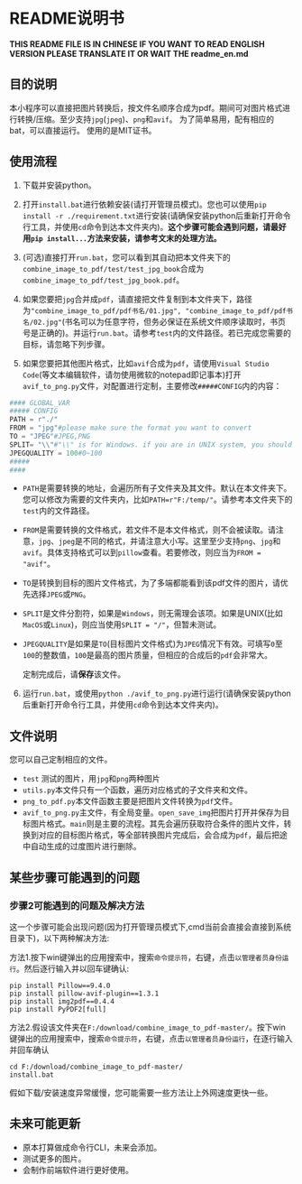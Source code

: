# README说明书

**THIS README FILE IS IN CHINESE IF YOU WANT TO READ ENGLISH VERSION PLEASE TRANSLATE IT OR WAIT THE readme_en.md**

## 目的说明

本小程序可以直接把图片转换后，按文件名顺序合成为pdf。期间可对图片格式进行转换/压缩。至少支持`jpg`(`jpeg`)、`png`和`avif`。
为了简单易用，配有相应的bat，可以直接运行。
使用的是MIT证书。

## 使用流程

1. 下载并安装python。

2. 打开`install.bat`进行依赖安装(请打开管理员模式)。您也可以使用`pip install -r ./requirement.txt`进行安装(请确保安装python后重新打开命令行工具，并使用`cd`命令到达本文件夹内)。**这个步骤可能会遇到问题，请最好用`pip install...`方法来安装，请参考文末的处理方法。**

3. (可选)直接打开`run.bat`，您可以看到其自动把本文件夹下的`combine_image_to_pdf/test/test_jpg_book`合成为`combine_image_to_pdf/test_jpg_book.pdf`。

4. 如果您要把`jpg`合并成`pdf`，请直接把文件复制到本文件夹下，路径为`"combine_image_to_pdf/pdf书名/01.jpg", "combine_image_to_pdf/pdf书名/02.jpg"`(书名可以为任意字符，但务必保证在系统文件顺序读取时，书页号是正确的)。并运行`run.bat`。请参考`test`内的文件路径。若已完成您需要的目标，请忽略下列步骤。

5. 如果您要把其他图片格式，比如`avif`合成为`pdf`，请使用`Visual Studio Code`(等文本编辑软件，请勿使用微软的notepad即记事本)打开`avif_to_png.py`文件，对配置进行定制，主要修改`#####CONFIG`内的内容：

```python
#### GLOBAL_VAR
##### CONFIG
PATH = r"./"
FROM = "jpg"#please make sure the format you want to convert
TO = "JPEG"#JPEG,PNG
SPLIT= "\\"#"\\" is for Windows. if you are in UNIX system, you should use "/"
JPEGQUALITY = 100#0~100
#####
####
```

- `PATH`是需要转换的地址，会遍历所有子文件夹及其文件。默认在本文件夹下。您可以修改为需要的文件夹内，比如`PATH=r"F:/temp/"`。请参考本文件夹下的`test`内的文件路径。
- `FROM`是需要转换的文件格式，若文件不是本文件格式，则不会被读取。请注意，`jpg`、`jpeg`是不同的格式，并请注意大小写。这里至少支持`png`、`jpg`和`avif`。具体支持格式可以到`pillow`查看。若要修改，则应当为`FROM = "avif"`。
- `TO`是转换到目标的图片文件格式，为了多端都能看到该pdf文件的图片，请优先选择`JPEG`或`PNG`。
- `SPLIT`是文件分割符，如果是`Windows`，则无需理会该项。如果是UNIX(比如`MacOS`或`Linux`)，则应当使用`SPLIT = "/"`，但暂未测试。
- `JPEGQUALITY`是如果是`TO`(目标图片文件格式)为`JPEG`情况下有效。可填写`0`至`100`的整数值，`100`是最高的图片质量，但相应的合成后的`pdf`会非常大。

    定制完成后，请**保存**该文件。

6. 运行`run.bat`，或使用`python ./avif_to_png.py`进行运行(请确保安装python后重新打开命令行工具，并使用`cd`命令到达本文件夹内)。

## 文件说明

您可以自己定制相应的文件。

- `test` 测试的图片，用`jpg`和`png`两种图片
- `utils.py`本文件只有一个函数，遍历对应格式的子文件夹和文件。
- `png_to_pdf.py`本文件函数主要是把图片文件转换为`pdf`文件。
- `avif_to_png.py`主文件，有全局变量。`open_save_img`把图片打开并保存为目标图片格式。`main`则是主要的流程。其先会遍历获取符合条件的图片文件，转换到对应的目标图片格式，等全部转换图片完成后，会合成为`pdf`，最后把途中自动生成的过度图片进行删除。

## 某些步骤可能遇到的问题

### 步骤2可能遇到的问题及解决方法

这一个步骤可能会出现问题(因为打开管理员模式下,cmd当前会直接会直接到系统目录下)，以下两种解决方法:

方法1.按下win键弹出的应用搜索中，搜索`命令提示符`，右键，点击`以管理者员身份运行`。然后逐行输入并以回车键确认:

```shell
pip install Pillow==9.4.0
pip install pillow-avif-plugin==1.3.1
pip install img2pdf==0.4.4
pip install PyPDF2[full]
```

方法2.假设该文件夹在`F:/download/combine_image_to_pdf-master/`。按下win键弹出的应用搜索中，搜索`命令提示符`，右键，点击`以管理者员身份运行`，在逐行输入并回车确认

```shell
cd F:/download/combine_image_to_pdf-master/
install.bat
```

假如下载/安装速度异常缓慢，您可能需要一些方法让上外网速度更快一些。

## 未来可能更新

- 原本打算做成命令行CLI，未来会添加。
- 测试更多的图片。
- 会制作前端软件进行更好使用。
